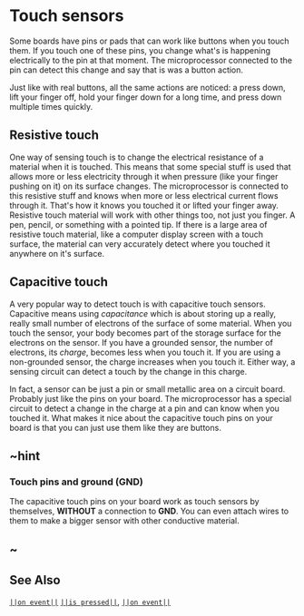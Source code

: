 # Touch sensors

Some boards have pins or pads that can work like buttons when you touch them. If you touch one
of these pins, you change what's is happening electrically to the pin at that moment. The microprocessor
connected to the pin can detect this change and say that is was a button action.

Just like with real buttons, all the same actions are noticed: a press down, lift your finger off, hold
your finger down for a long time, and press down multiple times quickly.

## Resistive touch

One way of sensing touch is to change the electrical resistance of a material when it is
touched. This means that some special stuff is used that allows more or less electricity through it when pressure
(like your finger pushing on it) on its surface changes. The microprocessor is connected to this resistive
stuff and knows when more or less electrical current flows through it. That's how it knows you touched it
or lifted your finger away. Resistive touch material will work with other things too, not just you finger. A pen,
pencil, or something with a pointed tip. If there is a large area of resistive touch material, like a
computer display screen with a touch surface, the material can very accurately detect where you touched it
anywhere on it's surface.

## Capacitive touch

A very popular way to detect touch is with capacitive touch sensors. Capacitive means using _capacitance_ which is about storing up a really, really small number of electrons of the surface of some material. When you touch the
sensor, your body becomes part of the storage surface for the electrons on the sensor. If you have a grounded
sensor, the number of electrons, its _charge_, becomes less when you touch it. If you are using a non-grounded
sensor, the charge increases when you touch it. Either way, a sensing circuit can detect a touch by the change in
this charge.

In fact, a sensor can be just a pin or small metallic area on a circuit board. Probably just like the pins on your board. The microprocessor has a special circuit to detect a change in the charge at a pin and can know when
you touched it. What makes it nice about the capacitive touch pins on your board is that you can just use them
like they are buttons.

## ~hint
### Touch pins and ground (GND)

The capacitive touch pins on your board work as touch sensors by themselves, **WITHOUT** a connection to **GND**.
You can even attach wires to them to make a bigger sensor with other conductive material.
## ~

## See Also

[``||on event||``](/reference/input/button/on-event)
[``||is pressed||``](/reference/input/button/is-pressed),
[``||on event||``](/reference/input/button/on-event)